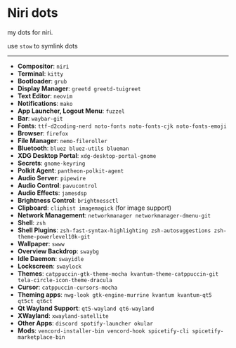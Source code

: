# Niri dots

my dots for niri.

use `stow` to symlink dots

 ---
- **Compositor**: `niri`
- **Terminal**: `kitty`
- **Bootloader**: `grub`
- **Display Manager**: `greetd greetd-tuigreet`
- **Text Editor**: `neovim`
- **Notifications**: `mako`
- **App Launcher, Logout Menu**: `fuzzel`
- **Bar**: `waybar-git`
- **Fonts**: `ttf-d2coding-nerd noto-fonts noto-fonts-cjk noto-fonts-emoji`
- **Browser**: `firefox`
- **File Manager**: `nemo-fileroller`
- **Bluetooth**: `bluez bluez-utils blueman`
- **XDG Desktop Portal**: `xdg-desktop-portal-gnome`
- **Secrets**: `gnome-keyring`
- **Polkit Agent**: `pantheon-polkit-agent`
- **Audio Server**: `pipewire`
- **Audio Control**: `pavucontrol`
- **Audio Effects**: `jamesdsp`
- **Brightness Control**: `brightnessctl`
- **Clipboard**: `cliphist imagemagick` (for image support)
- **Network Management**: `networkmanager networkmanager-dmenu-git`
- **Shell**: `zsh`
- **Shell Plugins**: `zsh-fast-syntax-highlighting zsh-autosuggestions zsh-theme-powerlevel10k-git`
- **Wallpaper**: `swww`
- **Overview Backdrop**: `swaybg`
- **Idle Daemon**: `swayidle`
- **Lockscreen**: `swaylock`
- **Themes**: `catppuccin-gtk-theme-mocha kvantum-theme-catppuccin-git tela-circle-icon-theme-dracula`
- **Cursor**: `catppuccin-cursors-mocha`
- **Theming apps**: `nwg-look gtk-engine-murrine kvantum kvantum-qt5 qt5ct qt6ct`
- **Qt Wayland Support**: `qt5-wayland qt6-wayland`
- **XWayland**: `xwayland-satellite`
- **Other Apps**: `discord spotify-launcher okular`
- **Mods**: `vencord-installer-bin vencord-hook spicetify-cli spicetify-marketplace-bin`
